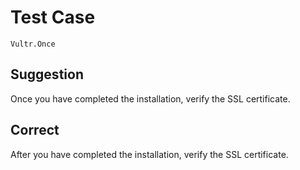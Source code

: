 # Test Case

    Vultr.Once

## Suggestion

Once you have completed the installation, verify the SSL certificate.

## Correct

After you have completed the installation, verify the SSL certificate.
